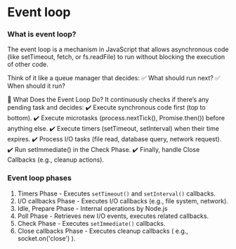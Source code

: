 # Event loop

### What is event loop?
The event loop is a mechanism in JavaScript that allows asynchronous code (like setTimeout, fetch, or fs.readFile) to run without blocking the execution of other code.

Think of it like a queue manager that decides:
✅ What should run next?
✅ When should it run?

📌 What Does the Event Loop Do?
It continuously checks if there’s any pending task and decides:
✔️ Execute synchronous code first (top to bottom).
✔️ Execute microtasks (process.nextTick(), Promise.then()) before anything else.
✔️ Execute timers (setTimeout, setInterval) when their time expires.
✔️ Process I/O tasks (file read, database query, network request).
✔️ Run setImmediate() in the Check Phase.
✔️ Finally, handle Close Callbacks (e.g., cleanup actions).

### Event loop phases

1. Timers Phase - Executes `setTimeout()` and `setInterval()` callbacks.
2. I/O callbacks Phase - Executes I/O callbacks (e.g., file system, network).
3. Idle, Prepare Phase - Internal operations by Node.js
4. Poll Phase - Retrieves new I/O events, executes related callbacks.
5. Check Phase - Executes `setImmediate()` callbacks.
6. Close callbacks Phase - Executes cleanup callbacks ( e.g., socket.on('close') ).